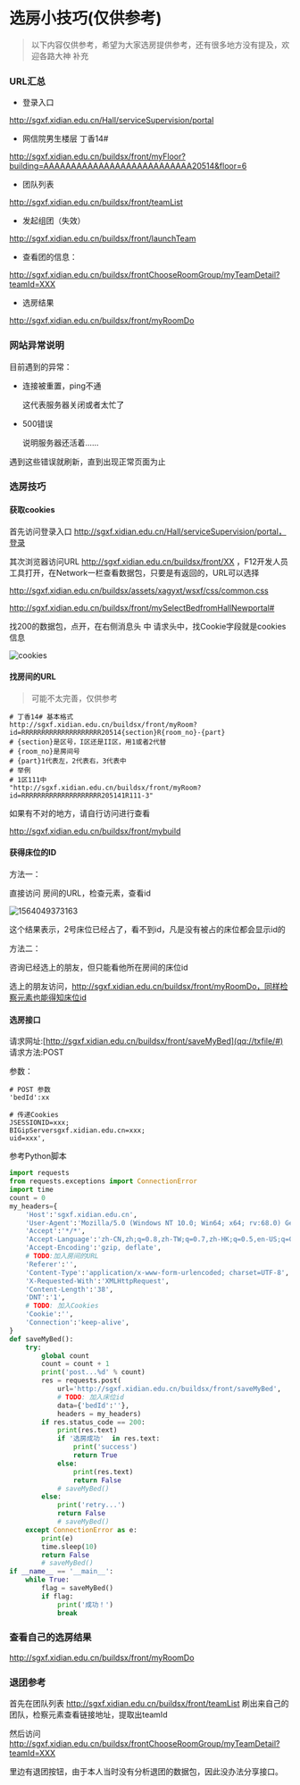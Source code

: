 # 选房小技巧(仅供参考)

> 以下内容仅供参考，希望为大家选房提供参考，还有很多地方没有提及，欢迎各路大神 补充

### URL汇总

+ 登录入口

http://sgxf.xidian.edu.cn/Hall/serviceSupervision/portal

+ 网信院男生楼层 丁香14#

http://sgxf.xidian.edu.cn/buildsx/front/myFloor?building=AAAAAAAAAAAAAAAAAAAAAAAAAAA20514&floor=6

+ 团队列表

http://sgxf.xidian.edu.cn/buildsx/front/teamList

+ 发起组团（失效）

http://sgxf.xidian.edu.cn/buildsx/front/launchTeam

+ 查看团的信息：

http://sgxf.xidian.edu.cn/buildsx/frontChooseRoomGroup/myTeamDetail?teamId=XXX

+ 选房结果

http://sgxf.xidian.edu.cn/buildsx/front/myRoomDo

### 网站异常说明

目前遇到的异常：

+ 连接被重置，ping不通

  这代表服务器关闭或者太忙了

+ 500错误

  说明服务器还活着……

遇到这些错误就刷新，直到出现正常页面为止

### 选房技巧

#### 获取cookies

首先访问登录入口 http://sgxf.xidian.edu.cn/Hall/serviceSupervision/portal，登录

其次浏览器访问URL http://sgxf.xidian.edu.cn/buildsx/front/XX ，F12开发人员工具打开，在Network一栏查看数据包，只要是有返回的，URL可以选择

http://sgxf.xidian.edu.cn/buildsx/assets/xagyxt/wsxf/css/common.css

http://sgxf.xidian.edu.cn/buildsx/front/mySelectBedfromHallNewportal#

找200的数据包，点开，在右侧消息头 中 请求头中，找Cookie字段就是cookies信息

![cookies](./cookies.png)

#### 找房间的URL

> 可能不太完善，仅供参考

```
# 丁香14# 基本格式
http://sgxf.xidian.edu.cn/buildsx/front/myRoom?id=RRRRRRRRRRRRRRRRRRRR20514{section}R{room_no}-{part}
# {section}是区号，I区还是II区，用1或者2代替
# {room_no}是房间号
# {part}1代表左，2代表右，3代表中
# 举例
# 1区111中
"http://sgxf.xidian.edu.cn/buildsx/front/myRoom?id=RRRRRRRRRRRRRRRRRRRR205141R111-3"
```

如果有不对的地方，请自行访问进行查看

http://sgxf.xidian.edu.cn/buildsx/front/mybuild

#### 获得床位的ID

方法一：

直接访问 房间的URL，检查元素，查看id

![1564049373163](./bedid1.png)

这个结果表示，2号床位已经占了，看不到id，凡是没有被占的床位都会显示id的



方法二：

咨询已经选上的朋友，但只能看他所在房间的床位id

选上的朋友访问，http://sgxf.xidian.edu.cn/buildsx/front/myRoomDo，同样检察元素也能得知床位id

#### 选房接口

请求网址:[http://sgxf.xidian.edu.cn/buildsx/front/saveMyBed](qq://txfile/#)
请求方法:POST

参数：

```shell
# POST 参数
'bedId':xx

# 传递Cookies
JSESSIONID=xxx; 
BIGipServersgxf.xidian.edu.cn=xxx; 
uid=xxx',
```

参考Python脚本

```python
import requests
from requests.exceptions import ConnectionError
import time
count = 0
my_headers={
    'Host':'sgxf.xidian.edu.cn',
    'User-Agent':'Mozilla/5.0 (Windows NT 10.0; Win64; x64; rv:68.0) Gecko/20100101 Firefox/68.0',
    'Accept':'*/*',
    'Accept-Language':'zh-CN,zh;q=0.8,zh-TW;q=0.7,zh-HK;q=0.5,en-US;q=0.3,en;q=0.2',
    'Accept-Encoding':'gzip, deflate',
    # TODO:加入房间的URL
    'Referer':'',
    'Content-Type':'application/x-www-form-urlencoded; charset=UTF-8',
    'X-Requested-With':'XMLHttpRequest',
    'Content-Length':'38',
    'DNT':'1',
    # TODO: 加入Cookies
    'Cookie':'',
    'Connection':'keep-alive',
}
def saveMyBed():
    try:
        global count
        count = count + 1
        print('post...%d' % count)
        res = requests.post(
            url='http://sgxf.xidian.edu.cn/buildsx/front/saveMyBed',
            # TODO: 加入床位id
            data={'bedId':''},
            headers = my_headers)
        if res.status_code == 200:
            print(res.text)
            if '选房成功'  in res.text:
                print('success')
                return True
            else:
                print(res.text)
                return False
            # saveMyBed()
        else:
            print('retry...')
            return False
            # saveMyBed()
    except ConnectionError as e:
        print(e)
        time.sleep(10)
        return False
        # saveMyBed()
if __name__ == '__main__':
    while True:
        flag = saveMyBed()
        if flag:
            print('成功！')
            break
```

### 查看自己的选房结果

http://sgxf.xidian.edu.cn/buildsx/front/myRoomDo

### 退团参考

首先在团队列表 http://sgxf.xidian.edu.cn/buildsx/front/teamList 刷出来自己的团队，检察元素查看链接地址，提取出teamId

然后访问 http://sgxf.xidian.edu.cn/buildsx/frontChooseRoomGroup/myTeamDetail?teamId=XXX

里边有退团按钮，由于本人当时没有分析退团的数据包，因此没办法分享接口。
